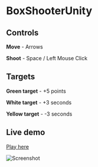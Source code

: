 # BoxShooterUnity

## Controls

**Move** - Arrows

**Shoot** - Space / Left Mouse Click

## Targets

**Green target** - +5 points

**White target** - +3 seconds

**Yellow target** - -3 seconds

## Live demo

[Play here](http://box-shooter-oskar.s3-website-us-east-1.amazonaws.com/)

![Screenshot](http://box-shooter-oskar.s3-website-us-east-1.amazonaws.com/BoxShooter.jpg)

